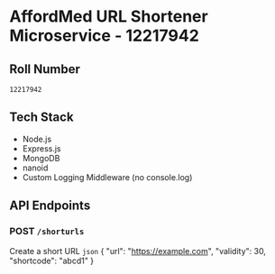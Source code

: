 # AffordMed URL Shortener Microservice - 12217942

## Roll Number
`12217942`

##  Tech Stack
- Node.js
- Express.js
- MongoDB
- nanoid
- Custom Logging Middleware (no console.log)

## API Endpoints

### POST `/shorturls`
Create a short URL
```json```
{
  "url": "https://example.com",
  "validity": 30,
  "shortcode": "abcd1"
}
